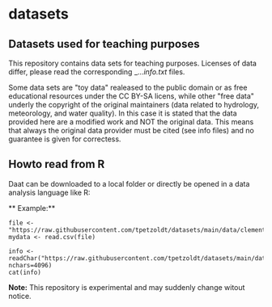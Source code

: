 # datasets

## Datasets used for teaching purposes

This repository contains data sets for teaching purposes. Licenses of data differ, please read the corresponding _..._info.txt_ files.

Some data sets are "toy data" realeased to the public domain or as free educational resources under the CC BY-SA licens, while other "free data" underly the copyright of the original maintainers (data related to hydrology, meteorology, and water quality). In this case it is stated that the data provided here are a modified work and NOT the original data. This means that always the original data provider must be cited (see info files) and no guarantee is given for correctess.

## Howto read from **R**

Daat can be downloaded to a local folder or directly be opened in a data analysis language like R:

** Example:**

```
file <- "https://raw.githubusercontent.com/tpetzoldt/datasets/main/data/clementines.csv"
mydata <- read.csv(file)

info <- readChar("https://raw.githubusercontent.com/tpetzoldt/datasets/main/data/clementines_info.txt", nchars=4096)
cat(info)
```

**Note:** This repository is experimental and may suddenly change witout notice.